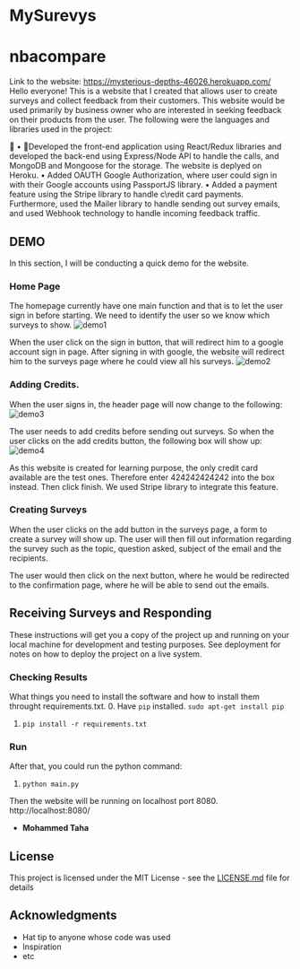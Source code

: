 # MySurevys
# nbacompare
Link to the website: https://mysterious-depths-46026.herokuapp.com/
Hello everyone! This is a website that I created that allows user to create surveys and collect feedback from their customers. This website would be used primarily by business owner who are interested in seeking feedback on their products from the user. The following were the languages and libraries used in the project:


•	Developed the front-end application using React/Redux libraries and developed the back-end using Express/Node API to handle the calls, and MongoDB and Mongoose for the storage. The website is deplyed on Heroku. 
•	Added OAUTH Google Authorization, where user could sign in with their Google accounts using PassportJS library. 
•	Added a payment feature using the Stripe library to handle c\redit card payments. Furthermore, used the Mailer library to handle sending out survey emails, and used Webhook technology to handle incoming feedback traffic. 


## DEMO

In this section, I will be conducting a quick demo for the website. 

### Home Page

The homepage currently have one main function and that is to let the user sign in before starting. We need to identify the user so we know which surveys to show. 
![demo1](static/images/demo01.JPG)

When the user click on the sign in button, that will redirect him to a google account sign in page. After signing in with google, the website will redirect him to the surveys page where he could view all his surveys. 
![demo2](static/images/demo02.JPG)



### Adding Credits.
When the user signs in, the header page will now change to the following:
![demo3](static/images/demo03.JPG)

The user needs to add credits before sending out surveys. So when the user clicks on the add credits button, the following box will show up:
![demo4](static/images/demo04.JPG)

As this website is created for learning purpose, the only credit card available are the test ones. Therefore enter 424242424242 into the box instead. Then click finish. We used Stripe library to integrate this feature. 

### Creating Surveys

When the user clicks on the add button in the surveys page, a form to create a survey will show up. The user will then fill out information regarding the survey such as the topic, question asked, subject of the email and the recipients. 

The user would then click on the next button, where he would be redirected to the confirmation page, where he will be able to send out the emails. 



## Receiving Surveys and Responding

These instructions will get you a copy of the project up and running on your local machine for development and testing purposes. See deployment for notes on how to deploy the project on a live system.

### Checking Results

What things you need to install the software and how to install them throught requirements.txt. 
0. Have `pip` installed. `sudo apt-get install pip`
1. `pip install -r requirements.txt`

### Run

After that, you could run the python command: 
1. `python main.py`

Then the website will be running on localhost port 8080. http://localhost:8080/


* **Mohammed Taha** 

## License

This project is licensed under the MIT License - see the [LICENSE.md](LICENSE.md) file for details

## Acknowledgments

* Hat tip to anyone whose code was used
* Inspiration
* etc

